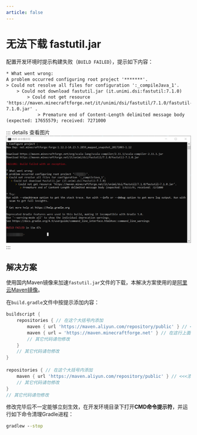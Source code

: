 ```yaml
---
article: false
---
```

# 无法下载 fastutil.jar
配置开发环境时提示构建失败（`BUILD FAILED`），提示如下内容：
```
* What went wrong:
A problem occurred configuring root project '*******'.
> Could not resolve all files for configuration ':_compileJava_1'.
    > Could not download fastutil.jar (it.unimi.dsi:fastutil:7.1.0)
        > Could not get resource 'https://maven.minecraftforge.net/it/unimi/dsi/fastutil/7.1.0/fastutil-7.1.0.jar' .
            > Premature end of Content-Length delimited message body (expected: 17655579; received: 7271000
```

::: details 查看图片
![](./could-not-download-fastutil-jar/1.png)
:::

## 解决方案
使用国内Maven镜像来加速`fastutil.jar`文件的下载，本解决方案使用的是[阿里云Maven镜像](https://developer.aliyun.com/mvn/guide)。

在`build.gradle`文件中按提示添加内容：
```groovy
buildscript {
    repositories { // 在这个大括号内添加
        maven { url 'https://maven.aliyun.com/repository/public' } // <<<添加这一行
        maven { url = 'https://maven.minecraftforge.net' } // 在这行上面添加
        // 其它代码请勿修改
    }
    // 其它代码请勿修改
}

repositories { // 在这个大括号内添加
    maven { url 'https://maven.aliyun.com/repository/public' } // <<<添加这一行
    // 其它代码请勿修改
}
// 其它代码请勿修改
```

修改完毕后不一定能够立刻生效，在开发环境目录下打开**CMD命令提示符**，并运行如下命令清理Gradle进程：
```cmd
gradlew --stop
```
